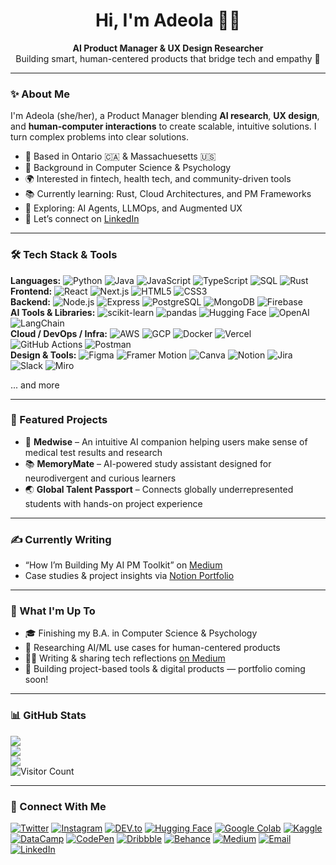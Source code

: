 <h1 align="center">Hi, I'm Adeola 👋🏾</h1>

<p align="center">
  <strong>AI Product Manager & UX Design Researcher </strong><br>
  Building smart, human-centered products that bridge tech and empathy 🧠
</p>

<hr></hr>

### ✨ About Me

I'm Adeola (she/her), a Product Manager blending **AI research**, **UX design**, and **human-computer interactions** to create scalable, intuitive solutions. I turn complex problems into clear solutions.

- 📍 Based in Ontario 🇨🇦 & Massachuesetts 🇺🇸 
- 💼 Background in Computer Science & Psychology
- 🌍 Interested in fintech, health tech, and community-driven tools
- 📚 Currently learning: Rust, Cloud Architectures, and PM Frameworks
- 🧠 Exploring: AI Agents, LLMOps, and Augmented UX
- 🤝 Let’s connect on [LinkedIn](https://www.linkedin.com/in/adeola-omojola/)
<!-- portfolio link shortened URL -> https://shorturl.at/53FBm -->

---

### 🛠️ Tech Stack & Tools

**Languages:**  ![Python](https://img.shields.io/badge/Python-3776AB?style=flat&logo=python&logoColor=white)
![Java](https://img.shields.io/badge/Java-007396?style=flat&logo=openjdk&logoColor=white)
![JavaScript](https://img.shields.io/badge/JavaScript-F7DF1E?style=flat&logo=javascript&logoColor=black)
![TypeScript](https://img.shields.io/badge/TypeScript-3178C6?style=flat&logo=typescript&logoColor=white)
![SQL](https://img.shields.io/badge/SQL-4479A1?style=flat&logo=postgresql&logoColor=white)
![Rust](https://img.shields.io/badge/Rust-000000?style=flat&logo=rust&logoColor=white) 
<br>
**Frontend:**  ![React](https://img.shields.io/badge/React-20232A?style=flat&logo=react&logoColor=61DAFB)
![Next.js](https://img.shields.io/badge/Next.js-000000?style=flat&logo=next.js&logoColor=white)
![HTML5](https://img.shields.io/badge/HTML5-E34F26?style=flat&logo=html5&logoColor=white)
![CSS3](https://img.shields.io/badge/CSS3-1572B6?style=flat&logo=css3&logoColor=white) 
<br>
**Backend:**  ![Node.js](https://img.shields.io/badge/Node.js-339933?style=flat&logo=node.js&logoColor=white)
![Express](https://img.shields.io/badge/Express.js-404D59?style=flat)
![PostgreSQL](https://img.shields.io/badge/PostgreSQL-336791?style=flat&logo=postgresql&logoColor=white)
![MongoDB](https://img.shields.io/badge/MongoDB-47A248?style=flat&logo=mongodb&logoColor=white)
![Firebase](https://img.shields.io/badge/Firebase-FFCA28?style=flat&logo=firebase&logoColor=black)
<br>
**AI Tools & Libraries:**  ![scikit-learn](https://img.shields.io/badge/scikit--learn-F7931E?style=flat&logo=scikitlearn&logoColor=white)
![pandas](https://img.shields.io/badge/Pandas-150458?style=flat&logo=pandas&logoColor=white)
![Hugging Face](https://img.shields.io/badge/HuggingFace-FFD21F?style=flat&logo=huggingface&logoColor=black)
![OpenAI](https://img.shields.io/badge/OpenAI-412991?style=flat&logo=openai&logoColor=white)
![LangChain](https://img.shields.io/badge/LangChain-000000?style=flat&logoColor=white)
<br>
**Cloud / DevOps / Infra:**  ![AWS](https://img.shields.io/badge/AWS-232F3E?style=flat&logo=amazonaws&logoColor=white) <!-- ![AWS](https://upload.wikimedia.org/wikipedia/commons/9/93/Amazon_Web_Services_Logo.svg) -->
![GCP](https://img.shields.io/badge/GCP-4285F4?style=flat&logo=google-cloud&logoColor=white)
![Docker](https://img.shields.io/badge/Docker-2496ED?style=flat&logo=docker&logoColor=white)
![Vercel](https://img.shields.io/badge/Vercel-000000?style=flat&logo=vercel&logoColor=white)
![GitHub Actions](https://img.shields.io/badge/GitHub%20Actions-2088FF?style=flat&logo=github-actions&logoColor=white)
![Postman](https://img.shields.io/badge/Postman-FF6C37?style=flat&logo=postman&logoColor=white)
<br>
**Design & Tools:**  ![Figma](https://img.shields.io/badge/Figma-F24E1E?style=flat&logo=figma&logoColor=white)
![Framer Motion](https://img.shields.io/badge/Framer-000000?style=flat&logo=framer&logoColor=white)
![Canva](https://img.shields.io/badge/Canva-00C4CC?style=flat&logo=canva&logoColor=white)
![Notion](https://img.shields.io/badge/Notion-000000?style=flat&logo=notion&logoColor=white)
![Jira](https://img.shields.io/badge/Jira-0052CC?style=flat&logo=jira&logoColor=white)
![Slack](https://img.shields.io/badge/Slack-4A154B?style=flat&logo=slack&logoColor=white)
![Miro](https://img.shields.io/badge/Miro-050038?style=flat&logo=miro&logoColor=white)
 
... and more

<!-- <p align="left">
  <img src="https://raw.githubusercontent.com/devicons/devicon/master/icons/python/python-original.svg" width="30" />
  <img src="https://raw.githubusercontent.com/devicons/devicon/master/icons/javascript/javascript-original.svg" width="30" />
  <img src="https://raw.githubusercontent.com/devicons/devicon/master/icons/typescript/typescript-original.svg" width="30" />
  <img src="https://raw.githubusercontent.com/devicons/devicon/master/icons/react/react-original.svg" width="30" />
  <img src="https://cdn.worldvectorlogo.com/logos/nextjs-2.svg" width="30" />
  <img src="https://raw.githubusercontent.com/devicons/devicon/master/icons/nodejs/nodejs-original.svg" width="30" />
  <img src="https://raw.githubusercontent.com/devicons/devicon/master/icons/postgresql/postgresql-original.svg" width="30" />
  <img src="https://raw.githubusercontent.com/devicons/devicon/master/icons/docker/docker-original.svg" width="30" />
  <img src="https://upload.wikimedia.org/wikipedia/commons/9/93/Amazon_Web_Services_Logo.svg" width="30" />
  <img src="https://raw.githubusercontent.com/devicons/devicon/master/icons/figma/figma-original.svg" width="30" />
  <img src="https://raw.githubusercontent.com/devicons/devicon/master/icons/git/git-original.svg" width="30" />
  <img src="https://raw.githubusercontent.com/devicons/devicon/master/icons/notion/notion-original.svg" width="30" />
</p> -->

---

### 🚀 Featured Projects

- 🧠 **Medwise** – An intuitive AI companion helping users make sense of medical test results and research 
- 📚 **MemoryMate** – AI-powered study assistant designed for neurodivergent and curious learners  
- 🌏 **Global Talent Passport** – Connects globally underrepresented students with hands-on project experience


---

### ✍️ Currently Writing

- “How I’m Building My AI PM Toolkit” on [Medium](https://medium.com/@deolatoo)
- Case studies & project insights via [Notion Portfolio](https://adeolatosin.notion.site/Adeola-Omojola-9be50f2f08b747a993ee1f8429f52203)

---

### 🚀 What I'm Up To

- 🎓 Finishing my B.A. in Computer Science & Psychology  
- 🧠 Researching AI/ML use cases for human-centered products  
- ✍🏾 Writing & sharing tech reflections [on Medium](https://medium.com/@deolatoo)  
- 🧰 Building project-based tools & digital products — portfolio coming soon!


---

### 📊 GitHub Stats

<p align="left">
  <img src="https://github-readme-stats.vercel.app/api/top-langs/?username=darwinwatts&layout=compact&theme=tokyonight" /><br>
  <img src="https://github-readme-streak-stats.herokuapp.com/?user=darwinwatts&theme=tokyonight" /><br>
  <img src="https://github-readme-stats.vercel.app/api?username=darwinwatts&show_icons=true&theme=tokyonight&hide=issues" /><br>
  <img src="https://profile-counter.glitch.me/darwinwatts/count.svg" alt="Visitor Count"/>
</p>

---

### 🤝 Connect With Me

[![Twitter](https://img.shields.io/badge/-Twitter-1DA1F2?style=flat&logo=twitter&logoColor=white)](https://twitter.com/deolatoo)
[![Instagram](https://img.shields.io/badge/-Instagram-E4405F?style=flat&logo=instagram&logoColor=white)](https://www.instagram.com/deolatoo)
[![DEV.to](https://img.shields.io/badge/-DEV.to-0A0A0A?style=flat&logo=dev.to&logoColor=white)](https://dev.to/yourusername)
[![Hugging Face](https://img.shields.io/badge/-Hugging%20Face-FFD21F?style=flat&logo=huggingface&logoColor=black)](https://huggingface.co/yourusername)
[![Google Colab](https://img.shields.io/badge/-Google%20Colab-F9AB00?style=flat&logo=googlecolab&logoColor=black)](https://colab.research.google.com/drive/yourcolab)
[![Kaggle](https://img.shields.io/badge/-Kaggle-20BEFF?style=flat&logo=kaggle&logoColor=white)](https://kaggle.com/yourusername)
[![DataCamp](https://img.shields.io/badge/-DataCamp-03EF62?style=flat&logo=datacamp&logoColor=black)](https://www.datacamp.com/profile/yourusername)
[![CodePen](https://img.shields.io/badge/-CodePen-000000?style=flat&logo=codepen&logoColor=white)](https://codepen.io/yourusername)
[![Dribbble](https://img.shields.io/badge/-Dribbble-EA4C89?style=flat&logo=dribbble&logoColor=white)](https://dribbble.com/yourusername)
[![Behance](https://img.shields.io/badge/-Behance-1769FF?style=flat&logo=behance&logoColor=white)](https://behance.net/yourusername)
[![Medium](https://img.shields.io/badge/-Medium-12100E?style=flat&logo=medium&logoColor=white)](https://medium.com/@deolatoo)
[![Email](https://img.shields.io/badge/-Email-D14836?style=flat&logo=gmail&logoColor=white)](mailto:adeolasworks@gmail.com)
[![LinkedIn](https://img.shields.io/badge/-LinkedIn-0A66C2?style=flat&logo=linkedin&logoColor=white)](https://www.linkedin.com/in/adeola-omojola/)


<!-- NOT USING THIS because it has little lines at the bottom end of each button
<p align="left">
  <a href="https://www.linkedin.com/in/adeola-omojola/">
    <img src="https://img.shields.io/badge/-LinkedIn-0A66C2?style=flat&logo=linkedin&logoColor=white"/>
  </a>
  <a href="mailto:adeolasworks@gmail.com">
    <img src="https://img.shields.io/badge/-Email-D14836?style=flat&logo=gmail&logoColor=white"/>
  </a>
  <a href="https://twitter.com/deolatoo">
    <img src="https://img.shields.io/badge/-Twitter-1DA1F2?style=flat&logo=twitter&logoColor=white"/>
  </a>
  <a href="https://www.instagram.com/yourusername/">
    <img src="https://img.shields.io/badge/-Instagram-E4405F?style=flat&logo=instagram&logoColor=white"/>
  </a>
  <a href="https://adeolatosin.notion.site/Adeola-Omojola-9be50f2f08b747a993ee1f8429f52203">
    <img src="https://img.shields.io/badge/-Portfolio-FF5722?style=flat"/>
  </a>
  <a href="https://medium.com/@deolatoo">
    <img src="https://img.shields.io/badge/-Medium-12100E?style=flat&logo=medium&logoColor=white"/>
  </a>
</p>
end of comment -->


<!-- Feel free to drop a ⭐ on a repo if it made you think or smile :) -->

